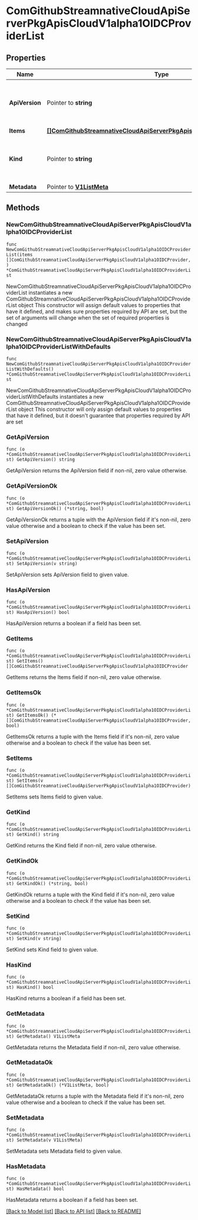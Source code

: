 # ComGithubStreamnativeCloudApiServerPkgApisCloudV1alpha1OIDCProviderList

## Properties

Name | Type | Description | Notes
------------ | ------------- | ------------- | -------------
**ApiVersion** | Pointer to **string** | APIVersion defines the versioned schema of this representation of an object. Servers should convert recognized schemas to the latest internal value, and may reject unrecognized values. More info: https://git.k8s.io/community/contributors/devel/sig-architecture/api-conventions.md#resources | [optional] 
**Items** | [**[]ComGithubStreamnativeCloudApiServerPkgApisCloudV1alpha1OIDCProvider**](ComGithubStreamnativeCloudApiServerPkgApisCloudV1alpha1OIDCProvider.md) |  | 
**Kind** | Pointer to **string** | Kind is a string value representing the REST resource this object represents. Servers may infer this from the endpoint the client submits requests to. Cannot be updated. In CamelCase. More info: https://git.k8s.io/community/contributors/devel/sig-architecture/api-conventions.md#types-kinds | [optional] 
**Metadata** | Pointer to [**V1ListMeta**](V1ListMeta.md) |  | [optional] 

## Methods

### NewComGithubStreamnativeCloudApiServerPkgApisCloudV1alpha1OIDCProviderList

`func NewComGithubStreamnativeCloudApiServerPkgApisCloudV1alpha1OIDCProviderList(items []ComGithubStreamnativeCloudApiServerPkgApisCloudV1alpha1OIDCProvider, ) *ComGithubStreamnativeCloudApiServerPkgApisCloudV1alpha1OIDCProviderList`

NewComGithubStreamnativeCloudApiServerPkgApisCloudV1alpha1OIDCProviderList instantiates a new ComGithubStreamnativeCloudApiServerPkgApisCloudV1alpha1OIDCProviderList object
This constructor will assign default values to properties that have it defined,
and makes sure properties required by API are set, but the set of arguments
will change when the set of required properties is changed

### NewComGithubStreamnativeCloudApiServerPkgApisCloudV1alpha1OIDCProviderListWithDefaults

`func NewComGithubStreamnativeCloudApiServerPkgApisCloudV1alpha1OIDCProviderListWithDefaults() *ComGithubStreamnativeCloudApiServerPkgApisCloudV1alpha1OIDCProviderList`

NewComGithubStreamnativeCloudApiServerPkgApisCloudV1alpha1OIDCProviderListWithDefaults instantiates a new ComGithubStreamnativeCloudApiServerPkgApisCloudV1alpha1OIDCProviderList object
This constructor will only assign default values to properties that have it defined,
but it doesn't guarantee that properties required by API are set

### GetApiVersion

`func (o *ComGithubStreamnativeCloudApiServerPkgApisCloudV1alpha1OIDCProviderList) GetApiVersion() string`

GetApiVersion returns the ApiVersion field if non-nil, zero value otherwise.

### GetApiVersionOk

`func (o *ComGithubStreamnativeCloudApiServerPkgApisCloudV1alpha1OIDCProviderList) GetApiVersionOk() (*string, bool)`

GetApiVersionOk returns a tuple with the ApiVersion field if it's non-nil, zero value otherwise
and a boolean to check if the value has been set.

### SetApiVersion

`func (o *ComGithubStreamnativeCloudApiServerPkgApisCloudV1alpha1OIDCProviderList) SetApiVersion(v string)`

SetApiVersion sets ApiVersion field to given value.

### HasApiVersion

`func (o *ComGithubStreamnativeCloudApiServerPkgApisCloudV1alpha1OIDCProviderList) HasApiVersion() bool`

HasApiVersion returns a boolean if a field has been set.

### GetItems

`func (o *ComGithubStreamnativeCloudApiServerPkgApisCloudV1alpha1OIDCProviderList) GetItems() []ComGithubStreamnativeCloudApiServerPkgApisCloudV1alpha1OIDCProvider`

GetItems returns the Items field if non-nil, zero value otherwise.

### GetItemsOk

`func (o *ComGithubStreamnativeCloudApiServerPkgApisCloudV1alpha1OIDCProviderList) GetItemsOk() (*[]ComGithubStreamnativeCloudApiServerPkgApisCloudV1alpha1OIDCProvider, bool)`

GetItemsOk returns a tuple with the Items field if it's non-nil, zero value otherwise
and a boolean to check if the value has been set.

### SetItems

`func (o *ComGithubStreamnativeCloudApiServerPkgApisCloudV1alpha1OIDCProviderList) SetItems(v []ComGithubStreamnativeCloudApiServerPkgApisCloudV1alpha1OIDCProvider)`

SetItems sets Items field to given value.


### GetKind

`func (o *ComGithubStreamnativeCloudApiServerPkgApisCloudV1alpha1OIDCProviderList) GetKind() string`

GetKind returns the Kind field if non-nil, zero value otherwise.

### GetKindOk

`func (o *ComGithubStreamnativeCloudApiServerPkgApisCloudV1alpha1OIDCProviderList) GetKindOk() (*string, bool)`

GetKindOk returns a tuple with the Kind field if it's non-nil, zero value otherwise
and a boolean to check if the value has been set.

### SetKind

`func (o *ComGithubStreamnativeCloudApiServerPkgApisCloudV1alpha1OIDCProviderList) SetKind(v string)`

SetKind sets Kind field to given value.

### HasKind

`func (o *ComGithubStreamnativeCloudApiServerPkgApisCloudV1alpha1OIDCProviderList) HasKind() bool`

HasKind returns a boolean if a field has been set.

### GetMetadata

`func (o *ComGithubStreamnativeCloudApiServerPkgApisCloudV1alpha1OIDCProviderList) GetMetadata() V1ListMeta`

GetMetadata returns the Metadata field if non-nil, zero value otherwise.

### GetMetadataOk

`func (o *ComGithubStreamnativeCloudApiServerPkgApisCloudV1alpha1OIDCProviderList) GetMetadataOk() (*V1ListMeta, bool)`

GetMetadataOk returns a tuple with the Metadata field if it's non-nil, zero value otherwise
and a boolean to check if the value has been set.

### SetMetadata

`func (o *ComGithubStreamnativeCloudApiServerPkgApisCloudV1alpha1OIDCProviderList) SetMetadata(v V1ListMeta)`

SetMetadata sets Metadata field to given value.

### HasMetadata

`func (o *ComGithubStreamnativeCloudApiServerPkgApisCloudV1alpha1OIDCProviderList) HasMetadata() bool`

HasMetadata returns a boolean if a field has been set.


[[Back to Model list]](../README.md#documentation-for-models) [[Back to API list]](../README.md#documentation-for-api-endpoints) [[Back to README]](../README.md)


